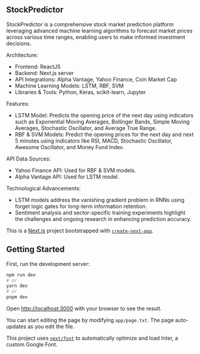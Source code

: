 ## StockPredictor
StockPredictor is a comprehensive stock market prediction platform leveraging advanced machine learning algorithms to forecast market prices across various time ranges, enabling users to make informed investment decisions.

Architecture: 

- Frontend: ReactJS
- Backend: Next.js server
- API Integrations: Alpha Vantage, Yahoo Finance, Coin Market Cap
- Machine Learning Models: LSTM, RBF, SVM
- Libraries & Tools: Python, Keras, scikit-learn, Jupyter
  
Features: 

- LSTM Model: Predicts the opening price of the next day using indicators such as Exponential Moving Averages, Bollinger Bands, Simple Moving Averages, Stochastic Oscillator, and Average True Range.
- RBF & SVM Models: Predict the opening prices for the next day and next 5 minutes using indicators like RSI, MACD, Stochastic Oscillator, Awesome Oscillator, and Money Fund Index.
  
API Data Sources:

- Yahoo Finance API: Used for RBF & SVM models.
- Alpha Vantage API: Used for LSTM model.
  
Technological Advancements:

- LSTM models address the vanishing gradient problem in RNNs using forget logic gates for long-term information retention.
- Sentiment analysis and sector-specific training experiments highlight the challenges and ongoing research in enhancing prediction accuracy.


This is a [Next.js](https://nextjs.org/) project bootstrapped with [`create-next-app`](https://github.com/vercel/next.js/tree/canary/packages/create-next-app).

## Getting Started

First, run the development server:

```bash
npm run dev
# or
yarn dev
# or
pnpm dev
```

Open [http://localhost:3000](http://localhost:3000) with your browser to see the result.

You can start editing the page by modifying `app/page.txt`. The page auto-updates as you edit the file.

This project uses [`next/font`](https://nextjs.org/docs/basic-features/font-optimization) to automatically optimize and load Inter, a custom Google Font.
